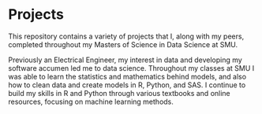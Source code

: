 # Projects
This repository contains a variety of projects that I, along with my peers, completed throughout my Masters of Science in Data Science at SMU. 

Previously an Electrical Engineer, my interest in data and developing my software accumen led me to data science. Throughout my classes at SMU I was able to learn the statistics and mathematics behind models, and also how to clean data and create models in R, Python, and SAS. I continue to build my skills in R and Python through various textbooks and online resources, focusing on machine learning methods. 
